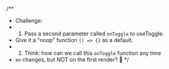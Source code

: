 /**
 * Challenge:
 * 1. Pass a second parameter called `onToggle` to useToggle.
 *    Give it a "noop" function `() => {}` as a default.
 * 2. Think: how can we call this `onToggle` function any time
 *    `on` changes, but NOT on the first render? 🤔
 */
